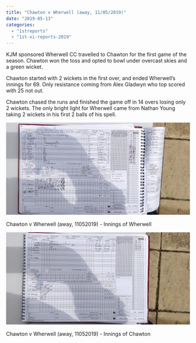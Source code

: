 ```yaml
---
title: "Chawton v Wherwell (away, 11/05/2019)"
date: "2019-05-13"
categories: 
  - "1streports"
  - "1st-xi-reports-2019"
---
```


KJM sponsored Wherwell CC travelled to Chawton for the first game of the season. Chawton won the toss and opted to bowl under overcast skies and a green wicket.

Chawton started with 2 wickets in the first over, and ended Wherwell’s innings for 69. Only resistance coming from Alex Gladwyn who top scored with 25 not out.

Chawton chased the runs and finished the game off in 14 overs losing only 2 wickets. The only bright light for Wherwell came from Nathan Young taking 2 wickets in his first 2 balls of his spell.

[![](images/IMG_20190518_135648-1024x512.jpg)](https://www.wherwellcc.co.uk/wp-content/uploads/2019/05/IMG_20190518_135648.jpg)

Chawton v Wherwell (away, 11052019) - Innings of Wherwell

[![](images/IMG_20190518_135657-1024x512.jpg)](https://www.wherwellcc.co.uk/wp-content/uploads/2019/05/IMG_20190518_135657.jpg)

Chawton v Wherwell (away, 11052019) - Innings of Chawton
